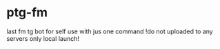 # ptg-fm
last fm tg bot for self use with jus one command
!do not uploaded to any servers only local launch!